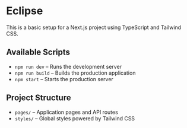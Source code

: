 # Eclipse

This is a basic setup for a Next.js project using TypeScript and Tailwind CSS.

## Available Scripts

- `npm run dev` – Runs the development server
- `npm run build` – Builds the production application
- `npm start` – Starts the production server

## Project Structure

- `pages/` – Application pages and API routes
- `styles/` – Global styles powered by Tailwind CSS
